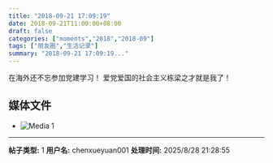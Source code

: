 ```yaml
---
title: "2018-09-21 17:09:19"
date: 2018-09-21T11:00:00+08:00
draft: false
categories: ["moments","2018","2018-09"]
tags: ["朋友圈","生活记录"]
summary: "2018-09-21 17:09:19..."
---
```


在海外还不忘参加党建学习！
爱党爱国的社会主义栋梁之才就是我了！

## 媒体文件

- ![Media 1](/Moments/photos/2018-09-21/201809211709190.jpg)

---

**帖子类型:** 1
**用户名:** chenxueyuan001
**处理时间:** 2025/8/28 21:28:55